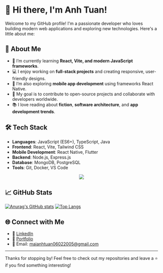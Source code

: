 # 👋 Hi there, I'm Anh Tuan!

Welcome to my GitHub profile! I'm a passionate developer who loves building modern web applications and exploring new technologies. Here's a little about me:

## 🚀 About Me

- 🌱 I’m currently learning **React, Vite, and modern JavaScript frameworks**.
- 💻 I enjoy working on **full-stack projects** and creating responsive, user-friendly designs.
- 📱 I’m also exploring **mobile app development** using frameworks React Native.
- 🎯 My goal is to contribute to open-source projects and collaborate with developers worldwide.
- 📚 I love reading about **fiction**, **software architecture**, and **app development trends**.

## 🛠️ Tech Stack

- **Languages**: JavaScript (ES6+), TypeScript, Java
- **Frontend**: React, Vite, Tailwind CSS
- **Mobile Development**: React Native, Flutter
- **Backend**: Node.js, Express.js
- **Database**: MongoDB, PostgreSQL
- **Tools**: Git, Docker, VS Code

<p align="center">
  <a href="https://skillicons.dev">
    <img src="https://skillicons.dev/icons?i=js, ts, react, express, nodejs, nestjs, mongodb, git, docker, vscode" />
  </a>
</p>

## 📈 GitHub Stats

[![Anurag's GitHub stats](https://github-readme-stats.vercel.app/api?username=Anh-Tuan1412)](https://github.com/Anh-Tuan1412/github-readme-stats)
[![Top Langs](https://github-readme-stats.vercel.app/api/top-langs/?username=Anh-Tuan1412)](https://github.com/Anh-Tuan1412/github-readme-stats)

## 🌐 Connect with Me

- 💼 [LinkedIn](https://www.linkedin.com/in/your-profile)
- 🌟 [Portfolio](https://your-portfolio-link.com)
- 📧 Email: maianhtuan06022005@gmail.com

---

Thanks for stopping by! Feel free to check out my repositories and leave a ⭐ if you find something interesting!
